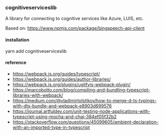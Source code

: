 ### cognitiveserviceslib

A library for connecting to cognitive services like Azure, LUIS, etc.

Based on: https://www.npmjs.com/package/bingspeech-api-client

#### installation

yarn add cognitiveserviceslib

#### reference
- https://webpack.js.org/guides/typescript/
- https://webpack.js.org/guides/author-libraries/
- https://webpack.js.org/plugins/uglifyjs-webpack-plugin/
- https://marcobotto.com/blog/compiling-and-bundling-typescript-libraries-with-webpack/
- https://medium.com/@vladimirtolstikov/how-to-merge-d-ts-typings-with-dts-bundle-and-webpack-e8903d699576
- https://journal.artfuldev.com/unit-testing-node-applications-with-typescript-using-mocha-and-chai-384ef05f32b2
- https://stackoverflow.com/questions/45099605/ambient-declaration-with-an-imported-type-in-typescript
